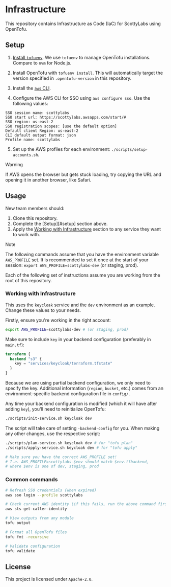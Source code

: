 # Infrastructure

This repository contains Infrastructure as Code (IaC) for ScottyLabs using OpenTofu.

## Setup

1. [Install `tofuenv`](https://github.com/tofuutils/tofuenv?tab=readme-ov-file#installation). We use `tofuenv` to manage OpenTofu installations. Compare to `nvm` for Node.js.

2. Install OpenTofu with `tofuenv install`. This will automatically target the version specified in `.opentofu-version` in this repository.

3. Install the [`aws` CLI](https://docs.aws.amazon.com/cli/latest/userguide/getting-started-install.html#getting-started-install-instructions).

4. Configure the AWS CLI for SSO using `aws configure sso`. Use the following values:

```
SSO session name: scottylabs
SSO start url: https://scottylabs.awsapps.com/start/#
SSO region: us-east-2
SSO registration scopes: [use the default option]
Default client Region: us-east-2
CLI default output format: json
Profile name: scottylabs
```

5. Set up the AWS profiles for each environment: `./scripts/setup-accounts.sh`.

> [!WARNING]
> If AWS opens the browser but gets stuck loading, try copying the URL and opening it in another browser, like Safari.

## Usage

New team members should:

1. Clone this repository.
2. Complete the [Setup][#setup] section above.
3. Apply the [Working with Infrastructure](#working-with-infrastructure) section to any service they want to work with.

> [!NOTE]
> The following commands assume that you have the environment variable `AWS_PROFILE` set. It is recommended to set it once at the start of your session: `export AWS_PROFILE=scottylabs-dev` (or staging, prod).

Each of the following set of instructions assume you are working from the root of this repository.

### Working with Infrastructure

This uses the `keycloak` service and the `dev` environment as an example. Change these values to your needs.

Firstly, ensure you're working in the right account:

```bash
export AWS_PROFILE=scottylabs-dev # (or staging, prod)
```

Make sure to include `key` in your backend configuration (preferably in `main.tf`):

```terraform
terraform {
  backend "s3" {
    key = "services/keycloak/terraform.tfstate"
  }
}
```

Because we are using partial backend configuration, we only need to specify the key. Additional information (`region`, `bucket`, etc.) comes from an environment-specific backend configuration file in `config/`.

Any time your backend configuration is modified (which it will have after adding `key`), you'll need to reinitialize OpenTofu:

```bash
./scripts/init-service.sh keycloak dev
```

The script will take care of setting `-backend-config` for you. When making any other changes, use the respective script:

```bash
./scripts/plan-service.sh keycloak dev # for "tofu plan"
./scripts/apply-service.sh keycloak dev # for "tofu apply"

# Make sure you have the correct AWS_PROFILE set!
# I.e. AWS_PROFILE=scottylabs-$env should match $env.tfbackend,
# where $env is one of dev, staging, prod
```

### Common commands

```bash
# Refresh SSO credentials (when expired)
aws sso login --profile scottylabs

# Check current AWS identity (if this fails, run the above command first)
aws sts get-caller-identity

# View outputs from any module
tofu output

# Format all OpenTofu files
tofu fmt -recursive

# Validate configuration
tofu validate
```

## License

This project is licensed under `Apache-2.0`.
